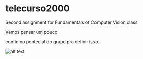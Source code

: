 # telecurso2000
Second assignment for Fundamentals of Computer Vision class

Vamos pensar um pouco

confio no pontecial do grupo pra definir isso.

![alt text](https://i.ytimg.com/vi/ni7OR-3kWY8/hqdefault.jpg)
